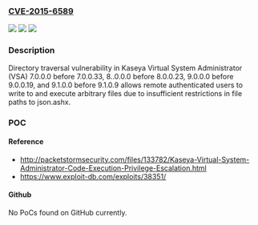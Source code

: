 ### [CVE-2015-6589](https://cve.mitre.org/cgi-bin/cvename.cgi?name=CVE-2015-6589)
![](https://img.shields.io/static/v1?label=Product&message=n%2Fa&color=blue)
![](https://img.shields.io/static/v1?label=Version&message=n%2Fa&color=blue)
![](https://img.shields.io/static/v1?label=Vulnerability&message=n%2Fa&color=brighgreen)

### Description

Directory traversal vulnerability in Kaseya Virtual System Administrator (VSA) 7.0.0.0 before 7.0.0.33, 8..0.0.0 before 8.0.0.23, 9.0.0.0 before 9.0.0.19, and 9.1.0.0 before 9.1.0.9 allows remote authenticated users to write to and execute arbitrary files due to insufficient restrictions in file paths to json.ashx.

### POC

#### Reference
- http://packetstormsecurity.com/files/133782/Kaseya-Virtual-System-Administrator-Code-Execution-Privilege-Escalation.html
- https://www.exploit-db.com/exploits/38351/

#### Github
No PoCs found on GitHub currently.

